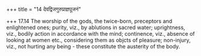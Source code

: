 +++
title = "14 देवद्विजगुरुप्राज्ञपूजनं"

+++
17.14 The worship of the gods, the twice-born, preceptors and
enlightened ones; purity, viz., by ablutions in sacred water;
uprightness, viz., bodily action in accordance with the mind;
continence, viz., absence of looking at women etc., considering them as
objcts of pleasure; non-injury, viz., not hurting any being - these
constitute the austerity of the body.
